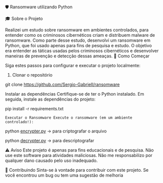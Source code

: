 🛡️ Ransomware utilizando Python

🎓 Sobre o Projeto

Realizei um estudo sobre ransomware em ambientes controlados, para entender como os criminosos cibernéticos criam e distribuem malware de ransomware. Como parte desse estudo, desenvolvi um ransomware em Python, que foi usado apenas para fins de pesquisa e estudo. O objetivo era entender as táticas usadas pelos criminosos cibernéticos e desenvolver maneiras de prevenção e detecção dessas ameaças.
🚀 Como Começar

Siga estes passos para configurar e executar o projeto localmente:

1. Clonar o repositório

git clone https://github.com/Sergio-Gabriell/ransomware

Instalar as dependências Certifique-se de ter o Python instalado. Em seguida, instale as dependências do projeto:

pip install -r requirements.txt

    Executar o Ransomware Execute o ransomware (em um ambiente controlado!):

python [encrypter.py](https://github.com/Sergio-Gabriell/ransomware/blob/master/encrypter.py) -> para criptografar o arquivo

python [decrypter.py](https://github.com/Sergio-Gabriell/ransomware/blob/master/decrypter.py) -> para descriptografar 

⚠️ Aviso Este projeto é apenas para fins educacionais e de pesquisa. Não use este software para atividades maliciosas. Não me responsabilizo por qualquer dano causado pelo uso inadequado.

🤝 Contribuindo Sinta-se à vontade para contribuir com este projeto. Se você encontrou um bug ou tem uma sugestão de melhoria
